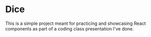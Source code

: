 # Dice

This is a simple project meant for practicing and showcasing React components as part of a coding class presentation I've done.
